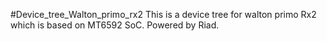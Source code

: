 #Device_tree_Walton_primo_rx2
This is a device tree for walton primo Rx2  which is based on MT6592 SoC. Powered by Riad.
